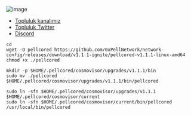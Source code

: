 


![image](https://github.com/user-attachments/assets/92f91289-34af-46ec-a9dc-54e45924d356)



 * [Topluluk kanalımız](https://t.me/corenodechat)<br>
 * [Topluluk Twitter](https://twitter.com/corenodeHQ)<br>
 * [Discord](https://discord.com/invite/0glabs)<br>


```
cd
wget -O pellcored https://github.com/0xPellNetwork/network-config/releases/download/v1.1.1-ignite/pellcored-v1.1.1-linux-amd64
chmod +x ./pellcored
```
```
mkdir -p $HOME/.pellcored/cosmovisor/upgrades/v1.1.1/bin
sudo mv ./pellcored $HOME/.pellcored/cosmovisor/upgrades/v1.1.1/bin/pellcored
```
```
sudo ln -sfn $HOME/.pellcored/cosmovisor/upgrades/v1.1.1 $HOME/.pellcored/cosmovisor/current
sudo ln -sfn $HOME/.pellcored/cosmovisor/current/bin/pellcored /usr/local/bin/pellcored
```
